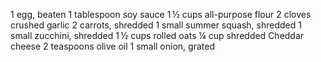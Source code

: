 1 egg, beaten
1 tablespoon soy sauce
1 ½ cups all-purpose flour
2 cloves crushed garlic
2 carrots, shredded
1 small summer squash, shredded
1 small zucchini, shredded
1 ½ cups rolled oats
¼ cup shredded Cheddar cheese
2 teaspoons olive oil
1 small onion, grated